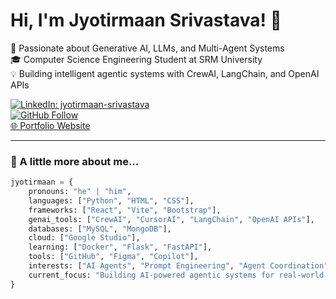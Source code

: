# Hi, I'm Jyotirmaan Srivastava! 👋

🚀 Passionate about Generative AI, LLMs, and Multi-Agent Systems  
🎓 Computer Science Engineering Student at SRM University  
💡 Building intelligent agentic systems with CrewAI, LangChain, and OpenAI APIs  

[![LinkedIn: jyotirmaan-srivastava](https://img.shields.io/badge/-Jyotirmaan-blue?style=flat-square&logo=Linkedin&logoColor=white&link=https://www.linkedin.com/in/jyotirmaan-srivastava-6335b722b)](https://www.linkedin.com/in/jyotirmaan-srivastava-6335b722b)  
[![GitHub Follow](https://img.shields.io/github/followers/ramansrivastava?label=follow&style=social)](https://github.com/ramansrivastava)  
[🌐 Portfolio Website](https://ramansrivastava.github.io/ramansrivastav/)

---

### 🧠 A little more about me...

```python
jyotirmaan = {
    pronouns: "he" | "him",
    languages: ["Python", "HTML", "CSS"],
    frameworks: ["React", "Vite", "Bootstrap"],
    genai_tools: ["CrewAI", "CursorAI", "LangChain", "OpenAI APIs"],
    databases: ["MySQL", "MongoDB"],
    cloud: ["Google Studio"],
    learning: ["Docker", "Flask", "FastAPI"],
    tools: ["GitHub", "Figma", "Copilot"],
    interests: ["AI Agents", "Prompt Engineering", "Agent Coordination"],
    current_focus: "Building AI-powered agentic systems for real-world use cases"
}
